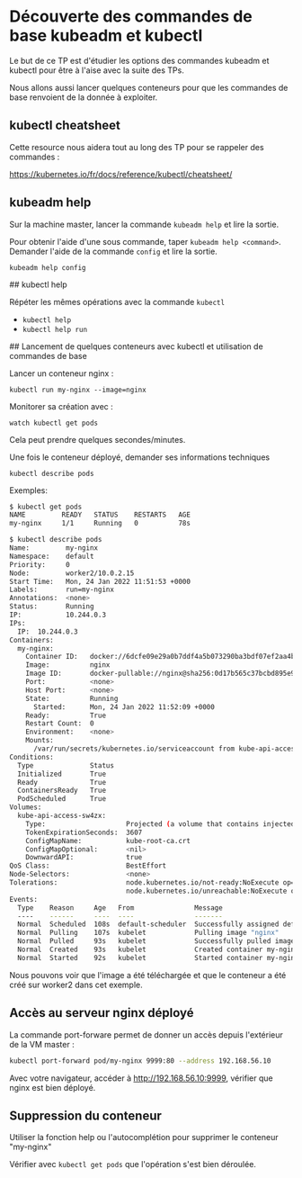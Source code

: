 # Découverte des commandes de base kubeadm et kubectl

Le but de ce TP est d'étudier les options des commandes kubeadm et kubectl pour être à l'aise avec la suite des TPs.

Nous allons aussi lancer quelques conteneurs pour que les commandes de base renvoient de la donnée à exploiter.

## kubectl cheatsheet

Cette resource nous aidera tout au long des TP pour se rappeler des commandes :

https://kubernetes.io/fr/docs/reference/kubectl/cheatsheet/

## kubeadm help

Sur la machine master, lancer la commande `kubeadm help` et lire la sortie.

Pour obtenir l'aide d'une sous commande, taper `kubeadm help <command>`. Demander l'aide de la commande `config` et  lire la sortie.

`kubeadm help config`

## kubectl help

Répéter les mêmes opérations avec la commande `kubectl`

* `kubectl help`
* `kubectl help run`

## Lancement de quelques conteneurs avec kubectl et utilisation de commandes de base

Lancer un conteneur nginx :

`kubectl run my-nginx --image=nginx`

Monitorer sa création avec :

`watch kubectl get pods`

Cela peut prendre quelques secondes/minutes.

Une fois le conteneur déployé, demander ses informations techniques 

`kubectl describe pods`

Exemples:

```bash
$ kubectl get pods
NAME         READY   STATUS    RESTARTS   AGE
my-nginx     1/1     Running   0          78s
```

```bash
$ kubectl describe pods
Name:         my-nginx
Namespace:    default
Priority:     0
Node:         worker2/10.0.2.15
Start Time:   Mon, 24 Jan 2022 11:51:53 +0000
Labels:       run=my-nginx
Annotations:  <none>
Status:       Running
IP:           10.244.0.3
IPs:
  IP:  10.244.0.3
Containers:
  my-nginx:
    Container ID:   docker://6dcfe09e29a0b7ddf4a5b073290ba3bdf07ef2aa4bf078589cd469e9d2cd3ad2
    Image:          nginx
    Image ID:       docker-pullable://nginx@sha256:0d17b565c37bcbd895e9d92315a05c1c3c9a29f762b011a10c54a66cd53c9b31
    Port:           <none>
    Host Port:      <none>
    State:          Running
      Started:      Mon, 24 Jan 2022 11:52:09 +0000
    Ready:          True
    Restart Count:  0
    Environment:    <none>
    Mounts:
      /var/run/secrets/kubernetes.io/serviceaccount from kube-api-access-sw4zx (ro)
Conditions:
  Type              Status
  Initialized       True 
  Ready             True 
  ContainersReady   True 
  PodScheduled      True 
Volumes:
  kube-api-access-sw4zx:
    Type:                    Projected (a volume that contains injected data from multiple sources)
    TokenExpirationSeconds:  3607
    ConfigMapName:           kube-root-ca.crt
    ConfigMapOptional:       <nil>
    DownwardAPI:             true
QoS Class:                   BestEffort
Node-Selectors:              <none>
Tolerations:                 node.kubernetes.io/not-ready:NoExecute op=Exists for 300s
                             node.kubernetes.io/unreachable:NoExecute op=Exists for 300s
Events:
  Type    Reason     Age   From               Message
  ----    ------     ----  ----               -------
  Normal  Scheduled  108s  default-scheduler  Successfully assigned default/my-nginx to worker2
  Normal  Pulling    107s  kubelet            Pulling image "nginx"
  Normal  Pulled     93s   kubelet            Successfully pulled image "nginx" in 14.686468098s
  Normal  Created    93s   kubelet            Created container my-nginx
  Normal  Started    92s   kubelet            Started container my-nginx

```

Nous pouvons voir que l'image a été téléchargée et que le conteneur a été créé sur worker2 dans cet exemple.

## Accès au serveur nginx déployé

La commande port-forware permet de donner un accès depuis l'extérieur de la VM master :

```bash
kubectl port-forward pod/my-nginx 9999:80 --address 192.168.56.10
```

Avec votre navigateur, accéder à http://192.168.56.10:9999, vérifier que nginx est bien déployé.


## Suppression du conteneur

Utiliser la fonction help ou l'autocomplétion pour supprimer le conteneur "my-nginx"

Vérifier avec `kubectl get pods` que l'opération s'est bien déroulée.

